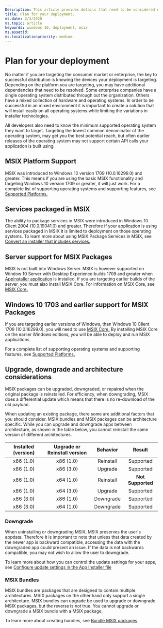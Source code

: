 ```yaml
---
Description: This article provides details that need to be considered when deploying your MSIX packages on Windows devices in an enterprise environment.  This article is targeted at enterprise and IT Pros.
title: Plan for your deployment.
ms.date: 2/3/2020
ms.topic: article
keywords: windows 10, deployment, msix
ms.assetid:  
ms.localizationpriority: medium
---
```

  
# Plan for your deployment

No matter if you are targeting the consumer market or enterprise, the key to successful distribution is knowing the devices your deployment is targeting. Depending on the platform you are targeting, you may have additional dependencies that need to be resolved. Some enterprise companies have a single operating system distributed through out the organization. Others have a mixed collection of hardware and operating systems. In order to be successful in an mixed environment it is important to create a solution that will install easily on all operating systems while limiting the variations in installer technologies. 

All developers also need to know the minimum supported operating system they want to target.  Targeting the lowest common denominator of the operating system, may get you the best potential reach, but often earlier releases of the operating system may not support certain API calls your application is built using.

## MSIX Platform Support
MSIX was introduced to Windows 10 version 1709 (10.0.16299.0) and greater.  This means if you are using the basic MSIX functionality and targeting Windows 10 version 1709 or greater, it will just work.  For a complete list of supporting operating systems and supporting features, see [Supported Platforms.](../supported-platforms.md)

## Services packaged in MSIX
The ability to package services in MSIX were introduced in Windows 10 Client 2004 (10.0.19041.0) and greater. Therefore if your application is using services packaged in MSIX it is limited to deployment on those operating systems. To learn more about using MSIX Package Services in MSIX, see [Convert an installer that includes services.](https://docs.microsoft.com/windows/msix/packaging-tool/convert-an-installer-with-services)

## Server support for MSIX Packages
MSIX is not built into Windows Server.  MSIX is however supported on Window 10 Server with Desktop Experience builds 1709 and greater when [AppInstaller application](https://www.microsoft.com/p/app-installer/9nblggh4nns1) is installed.  If you are targeting earlier builds of the server, you must also install MSIX Core.  For information on MSIX Core, see [MSIX Core.](../msix-core/msixcore.md)

## Windows 10 1703 and earlier support for MSIX Packages
If you are targeting earlier versions of Windows, than Windows 10 Client 1709 (10.0.16299.0), you will need to use [MSIX Core.](https://docs.microsoft.com/windows/msix/msix-core/msixcore) By installing MSIX Core on the earlier Windows editions, you will be able to deploy and run MSIX applications. 

For a complete list of supporting operating systems and supporting features, see [Supported Platforms.](../supported-platforms.md) 

## Upgrade, downgrade and architecture considerations
MSIX packages can be upgraded, downgraded, or repaired when the original package is reinstalled.  For efficiency, when downgrading, MSIX does a differential update which means that there is no re-download of the old payload.

When updating an existing package, there some are additional factors that you should consider.  MSIX bundles and MSIX packages can be architecture specific.  While you can upgrade and downgrade apps between architecture, as shown in the table below, you cannot reinstall the same version of different architectures.  

|Installed (version) |  Upgrade or Reinstall version  | Behavior |    Result|
| :---------------: | :-----------------------: | :----------------------:|    :----------------------:|  
| x86 (1.0)   |      x86 (1.0)              | Reinstall | Supported
| x86 (1.0)   |      x86 (3.0)              | Upgrade | Supported
| x86 (1.0)  |      x64 (1.0)              |  Reinstall |<b>Not Supported</b>
| x86 (1.0)  |      x64 (3.0)              |  Upgrade | Supported
| x86 (3.0)   |      x86 (1.0)              | Downgrade | Supported
| x86 (3.0)  |      x64 (1.0)              |  Downgrade | Supported

### Downgrade
When uninstalling or downgrading MSIX, MSIX preserves the user's appdata.  Therefore it is important to note that unless that data created by the newer app is backward compatible, accessing the data with the downgraded app could present an issue.  If the data is not backwards compatible, you may not wish to allow the user to downgrade.

To learn more about how you can control the update settings for your apps, see [Configure update settings in the App Installer file](https://docs.microsoft.com/windows/msix/packaging-tool/convert-an-installer-with-services)

### MSIX Bundles
MSIX bundles are packages that are designed to contain multiple architectures.  MSIX packages on the other hand only support a single  architecture.  MSIX bundles can upgrade be used to upgrade or downgrade MSIX packages, but the reverse is not true.  You cannot upgrade or downgrade a MSIX bundle with a MSIX package. 

To learn more about creating bundles, see [Bundle MSIX packages](https://docs.microsoft.com/windows/msix/packaging-tool/bundle-msix-packages)
